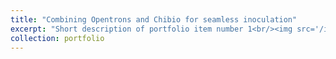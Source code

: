 ```yaml
---
title: "Combining Opentrons and Chibio for seamless inoculation"
excerpt: "Short description of portfolio item number 1<br/><img src='/images/500x300.png'>"
collection: portfolio
---
```

